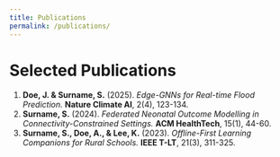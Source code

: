 ```yaml
---
title: Publications
permalink: /publications/
---
```


# Selected Publications

1. **Doe, J. & Surname, S.** (2025). _Edge-GNNs for Real-time Flood Prediction._ **Nature Climate AI**, 2(4), 123-134.  
2. **Surname, S.** (2024). _Federated Neonatal Outcome Modelling in Connectivity-Constrained Settings._ **ACM HealthTech**, 15(1), 44-60.  
3. **Surname, S., Doe, A., & Lee, K.** (2023). _Offline-First Learning Companions for Rural Schools._ **IEEE T-LT**, 21(3), 311-325.
